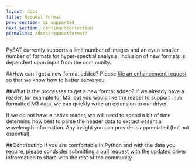 ```yaml
---
layout: docs
title: Request Format
prev_section: mi_supported
next_section: continuumcorrection
permalink: /docs/requestformat/
---
```


PySAT currently supports a limit number of images and an even smaller number of formats for hyper-spectral analysis.  Inclusion of new formats is dependent upon input from the community.

##How can I get a new format added?
Please [file an enhancement request]({{site.repository}}/issues/new) so that we know how to better serve you.  

##What is the processes to get a new format added?
If we already have a reader, for example for M3, but you would like the reader to support <code>.cub</code> formatted M3 data, we can quickly write an extension to our driver.

If we do not have a native reader, we will need to spend a bit of time determing how best to parse the header data to extract essential wavelength information.  Any insight you can provide is appreciated (but not essential).

##Contributing
If you are comfortable in Python and with the data you require, please condsider [submitting a pull request]({{site.repository}}/pulls) with the updated driver infrormation to share with the rest of the community.
